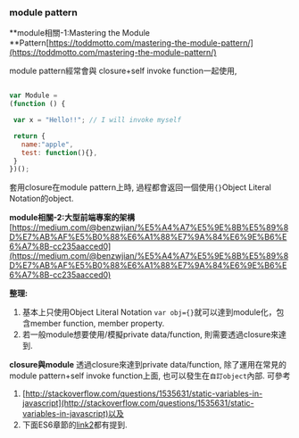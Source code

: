 ### module pattern

**module相關-1:Mastering the Module **Pattern[https://toddmotto.com/mastering-the-module-pattern/](https://toddmotto.com/mastering-the-module-pattern/)

module pattern經常會與 closure+self invoke function一起使用,

~~~ javascript

var Module =
(function () {

 var x = "Hello!!"; // I will invoke myself

 return {
   name:"apple",
   test: function(){},
 }
})();

~~~

套用closure在module pattern上時, 過程都會返回一個使用`{}`Object Literal Notation的object.

**module相關-2:大型前端專案的架構**[https://medium.com/@benzwjian/%E5%A4%A7%E5%9E%8B%E5%89%8D%E7%AB%AF%E5%B0%88%E6%A1%88%E7%9A%84%E6%9E%B6%E6%A7%8B-cc235aacced0](https://medium.com/@benzwjian/%E5%A4%A7%E5%9E%8B%E5%89%8D%E7%AB%AF%E5%B0%88%E6%A1%88%E7%9A%84%E6%9E%B6%E6%A7%8B-cc235aacced0)

**整理:**
1. 基本上只使用Object Literal Notation `var obj={}`就可以達到module化，包含member function, member property.
2. 若一般module想要使用/模擬private data/function, 則需要透過closure來達到.

**closure與module**
透過closure來達到private data/function, 除了運用在常見的module pattern+self invoke function上面, 也可以發生在`自訂object`內部. 可參考
1.  [http://stackoverflow.com/questions/1535631/static-variables-in-javascript](http://stackoverflow.com/questions/1535631/static-variables-in-javascript)以及
2. 下面ES6章節的[link2](http://stackoverflow.com/questions/27849064/how-to-implement-private-method-in-es6-class-with-traceur)都有提到.
